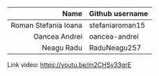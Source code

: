 | Name | Github username |
|-----:|---------------|
|Roman Stefania Ioana     | stefaniaroman15               |
|Oancea Andrei     | oancea-andrei              |
|Neagu Radu     | RaduNeagu257              |

Link video: https://youtu.be/m2CHSv33grE